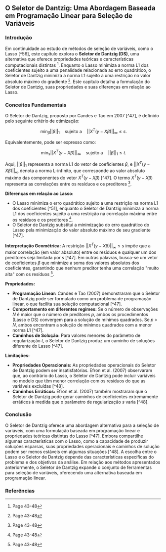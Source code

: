 ## O Seletor de Dantzig: Uma Abordagem Baseada em Programação Linear para Seleção de Variáveis

### Introdução
Em continuidade ao estudo de métodos de seleção de variáveis, como o Lasso [^56], este capítulo explora o **Seletor de Dantzig (DS)**, uma alternativa que oferece propriedades teóricas e características computacionais distintas [^1]. Enquanto o Lasso minimiza a norma L1 dos coeficientes sujeito a uma penalidade relacionada ao erro quadrático, o Seletor de Dantzig minimiza a norma L1 sujeito a uma restrição no valor absoluto máximo do gradiente [^1]. Este capítulo detalha a formulação do Seletor de Dantzig, suas propriedades e suas diferenças em relação ao Lasso.

### Conceitos Fundamentais

O Seletor de Dantzig, proposto por Candes e Tao em 2007 [^47], é definido pelo seguinte critério de otimização:

$$\
\min_{\beta} ||\beta||_1 \quad \text{sujeito a} \quad ||X^T(y - X\beta)||_{\infty} \leq s.
$$

Equivalentemente, pode ser expresso como:

$$\
\min_{s} ||X^T(y - X\beta)||_{\infty} \quad \text{sujeito a} \quad ||\beta||_1 \leq t.
$$

Aqui, $||\beta||_1$ representa a norma L1 do vetor de coeficientes $\beta$, e $||X^T(y - X\beta)||_{\infty}$ denota a norma L-infinito, que corresponde ao valor absoluto máximo das componentes do vetor $X^T(y - X\beta)$ [^47].  O termo $X^T(y - X\beta)$ representa as correlações entre os resíduos e os preditores [^1].

**Diferenças em relação ao Lasso:**
*   O Lasso minimiza o erro quadrático sujeito a uma restrição na norma L1 dos coeficientes [^51], enquanto o Seletor de Dantzig minimiza a norma L1 dos coeficientes sujeito a uma restrição na correlação máxima entre os resíduos e os preditores [^1].
*   O Seletor de Dantzig substitui a minimização do erro quadrático do Lasso pela minimização do valor absoluto máximo de seu gradiente [^47].

**Interpretação Geométrica:**
A restrição $||X^T(y - X\beta)||_{\infty} \leq s$ impõe que a maior correlação (em valor absoluto) entre os resíduos e qualquer um dos preditores seja limitada por *s* [^47]. Em outras palavras, busca-se um vetor de coeficientes $\beta$ que minimize a soma dos valores absolutos dos coeficientes, garantindo que nenhum preditor tenha uma correlação "muito alta" com os resíduos [^1].

**Propriedades:**
*   **Programação Linear:** Candes e Tao (2007) demonstraram que o Seletor de Dantzig pode ser formulado como um problema de programação linear, o que facilita sua solução computacional [^47].
*   **Comportamento em diferentes regimes:** Se o número de observações *N* é maior que o número de preditores *p*, ambos os procedimentos (Lasso e DS) convergem para a solução de mínimos quadrados. Se *p* > *N*, ambos encontram a solução de mínimos quadrados com a menor norma L1 [^47].
*   **Caminhos de Solução:** Para valores menores do parâmetro de regularização *t*, o Seletor de Dantzig produz um caminho de soluções diferente do Lasso [^47].

**Limitações:**
*   **Propriedades Operacionais:** As propriedades operacionais do Seletor de Dantzig podem ser insatisfatórias. Efron et al. (2007) observaram que, ao contrário do Lasso, o Seletor de Dantzig pode incluir variáveis no modelo que têm menor correlação com os resíduos do que as variáveis excluídas [^48].
*   **Caminhos Erráticos:** Efron et al. (2007) também mostraram que o Seletor de Dantzig pode gerar caminhos de coeficientes extremamente erráticos à medida que o parâmetro de regularização *s* varia [^48].

### Conclusão

O Seletor de Dantzig oferece uma abordagem alternativa para a seleção de variáveis, com uma formulação baseada em programação linear e propriedades teóricas distintas do Lasso [^47].  Embora compartilhe algumas características com o Lasso, como a capacidade de produzir soluções esparsas, suas propriedades operacionais e caminhos de solução podem ser menos estáveis em algumas situações [^48].  A escolha entre o Lasso e o Seletor de Dantzig depende das características específicas do problema e dos objetivos da análise.
Em relação aos métodos apresentados anteriormente, o Seletor de Dantzig expande o conjunto de ferramentas para seleção de variáveis, oferecendo uma alternativa baseada em programação linear.

### Referências
[^1]:  Page 43-48
<!-- END -->
